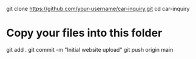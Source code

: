 git clone https://github.com/your-username/car-inquiry.git
cd car-inquiry
# Copy your files into this folder
git add .
git commit -m "Initial website upload"
git push origin main

